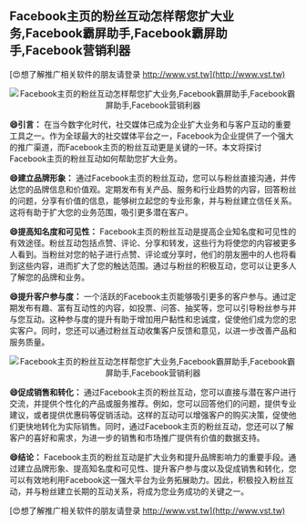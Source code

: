 ## **Facebook主页的粉丝互动怎样帮您扩大业务,Facebook霸屏助手,Facebook霸屏助手,Facebook营销利器**

[😍想了解推广相关软件的朋友请登录 http://www.vst.tw](http://www.vst.tw)

 <center><img src="https://vst.tw/MP4/tuiguang/png/6.png" alt="Facebook主页的粉丝互动怎样帮您扩大业务,Facebook霸屏助手,Facebook霸屏助手,Facebook营销利器"></center>

**😄引言：**
在当今数字化时代，社交媒体已成为企业扩大业务和与客户互动的重要工具之一。作为全球最大的社交媒体平台之一，Facebook为企业提供了一个强大的推广渠道，而Facebook主页的粉丝互动更是关键的一环。本文将探讨Facebook主页的粉丝互动如何帮助您扩大业务。

**😄建立品牌形象：**
通过Facebook主页的粉丝互动，您可以与粉丝直接沟通，并传达您的品牌信息和价值观。定期发布有关产品、服务和行业趋势的内容，回答粉丝的问题，分享有价值的信息，能够树立起您的专业形象，并与粉丝建立信任关系。这将有助于扩大您的业务范围，吸引更多潜在客户。

**😄提高知名度和可见性：**
Facebook主页的粉丝互动是提高企业知名度和可见性的有效途径。粉丝互动包括点赞、评论、分享和转发，这些行为将使您的内容被更多人看到。当粉丝对您的帖子进行点赞、评论或分享时，他们的朋友圈中的人也将看到这些内容，进而扩大了您的触达范围。通过与粉丝的积极互动，您可以让更多人了解您的品牌和业务。

**😄提升客户参与度：**
一个活跃的Facebook主页能够吸引更多的客户参与。通过定期发布有趣、富有互动性的内容，如投票、问答、抽奖等，您可以引导粉丝参与并与您互动。这种参与度的提升有助于增加用户黏性和忠诚度，促使他们成为您的忠实客户。同时，您还可以通过粉丝互动收集客户反馈和意见，以进一步改善产品和服务质量。

 <center><img src="https://vst.tw/MP4/tuiguang/png/6.png" alt="Facebook主页的粉丝互动怎样帮您扩大业务,Facebook霸屏助手,Facebook霸屏助手,Facebook营销利器"></center>

**😄促成销售和转化：**
通过Facebook主页的粉丝互动，您可以直接与潜在客户进行交流，并提供个性化的产品或服务推荐。例如，您可以回答他们的问题，提供专业建议，或者提供优惠码等促销活动。这样的互动可以增强客户的购买决策，促使他们更快地转化为实际销售。同时，通过Facebook主页的粉丝互动，您还可以了解客户的喜好和需求，为进一步的销售和市场推广提供有价值的数据支持。

**😄结论：**
Facebook主页的粉丝互动是扩大业务和提升品牌影响力的重要手段。通过建立品牌形象、提高知名度和可见性、提升客户参与度以及促成销售和转化，您可以有效地利用Facebook这一强大平台为业务拓展助力。因此，积极投入粉丝互动，并与粉丝建立长期的互动关系，将成为您业务成功的关键之一。

[😍想了解推广相关软件的朋友请登录 http://www.vst.tw](http://www.vst.tw)



